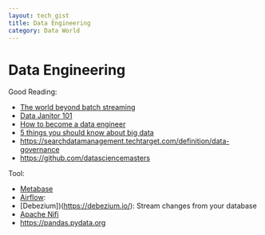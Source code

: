 ```yaml
---
layout: tech_gist
title: Data Engineering
category: Data World
---
```


# Data Engineering

Good Reading:
- [The world beyond batch streaming](https://www.oreilly.com/ideas/the-world-beyond-batch-streaming-101)
- [Data Janitor 101](https://www.slideshare.net/soobrosa/data-janitor-101)
- [How to become a data engineer](https://towardsdatascience.com/who-is-a-data-engineer-how-to-become-a-data-engineer-1167ddc12811)
- [5 things you should know about big data](https://www.varonis.com/blog/5-things-you-should-know-about-big-data/)
- <https://searchdatamanagement.techtarget.com/definition/data-governance>
- <https://github.com/datasciencemasters>


Tool:
- [Metabase](https://www.metabase.com/)
- [Airflow](https://airflow.apache.org/):
- [Debezium])(https://debezium.io/): Stream changes from your database
- [Apache Nifi](https://nifi.apache.org/)
- <https://pandas.pydata.org>
